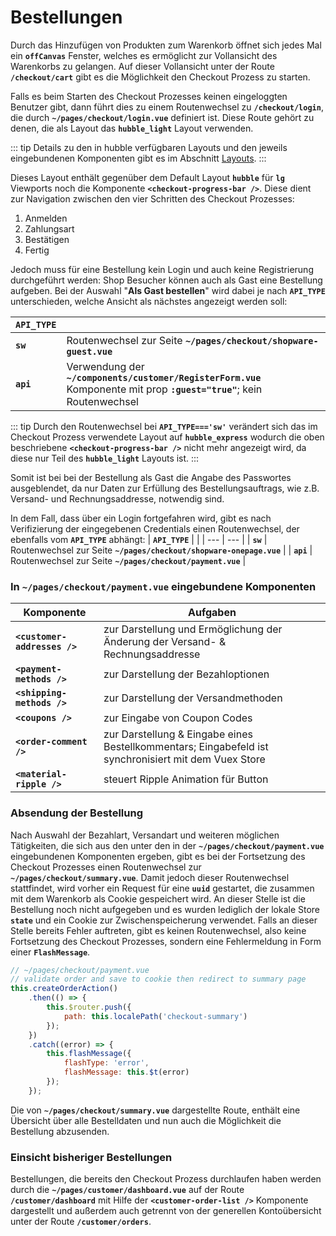 # Bestellungen

Durch das Hinzufügen von Produkten zum Warenkorb öffnet sich jedes Mal ein __`offCanvas`__ Fenster,
welches es ermöglicht zur Vollansicht des Warenkorbs zu gelangen. Auf dieser Vollansicht unter 
der Route __`/checkout/cart`__ gibt es die Möglichkeit den Checkout Prozess zu starten. 

Falls es beim Starten des Checkout Prozesses keinen eingeloggten Benutzer gibt, dann führt dies zu
einem Routenwechsel zu __`/checkout/login`__, die durch __`~/pages/checkout/login.vue`__ definiert ist.
Diese Route gehört zu denen, die als Layout das __`hubble_light`__ Layout verwenden.

::: tip
Details zu den in hubble verfügbaren Layouts und den jeweils eingebundenen Komponenten gibt es im Abschnitt
[Layouts](../einfuehrung/layouts.md).
:::

Dieses Layout enthält gegenüber dem Default Layout __`hubble`__ für __`lg`__ Viewports noch die Komponente
__`<checkout-progress-bar />`__. Diese dient zur Navigation zwischen den vier Schritten des Checkout Prozesses:
1. Anmelden
2. Zahlungsart
3. Bestätigen
4. Fertig

Jedoch muss für eine Bestellung kein Login und auch keine Registrierung durchgeführt werden: Shop Besucher können auch
als Gast eine Bestellung aufgeben. 
Bei der Auswahl "__Als Gast bestellen__" wird dabei je nach __`API_TYPE`__ unterschieden, welche Ansicht als 
nächstes angezeigt werden soll:

| __`API_TYPE`__ |  |
| --- | --- | 
| __`sw`__ | Routenwechsel zur Seite __`~/pages/checkout/shopware-guest.vue`__ |
| __`api`__ | Verwendung der __`~/components/customer/RegisterForm.vue`__ Komponente mit prop __`:guest="true"`__; kein Routenwechsel |

::: tip
Durch den Routenwechsel bei __`API_TYPE==='sw'`__ verändert sich das im Checkout Prozess verwendete Layout
auf __`hubble_express`__  wodurch die oben beschriebene __`<checkout-progress-bar />`__ nicht mehr angezeigt wird,
da diese nur Teil des __`hubble_light`__ Layouts ist.
:::

Somit ist bei bei der Bestellung als Gast die Angabe des Passwortes ausgeblendet,
da nur Daten zur Erfüllung des Bestellungsauftrags, wie z.B. Versand- und Rechnungsaddresse, notwendig sind. 


In dem Fall, dass über ein Login fortgefahren wird, gibt es nach Verifizierung der eingegebenen Credentials einen 
Routenwechsel, der ebenfalls vom __`API_TYPE`__ abhängt:
| __`API_TYPE`__ |  |
| --- | --- | 
| __`sw`__ | Routenwechsel zur Seite __`~/pages/checkout/shopware-onepage.vue`__ |
| __`api`__ | Routenwechsel zur Seite __`~/pages/checkout/payment.vue`__ |



### In __`~/pages/checkout/payment.vue`__  eingebundene Komponenten

| Komponente | Aufgaben |
| --- | --- | 
| __`<customer-addresses />`__ | zur Darstellung und Ermöglichung der Änderung der Versand- & Rechnungsaddresse |
| __`<payment-methods />`__ | zur Darstellung der Bezahloptionen |
| __`<shipping-methods />`__ | zur Darstellung der Versandmethoden |
| __`<coupons />`__ | zur Eingabe von Coupon Codes |
| __`<order-comment />`__ | zur Darstellung & Eingabe eines Bestellkommentars; Eingabefeld ist synchronisiert mit dem Vuex Store |
| __`<material-ripple />`__ | steuert Ripple Animation für Button |



### Absendung der Bestellung
Nach Auswahl der Bezahlart, Versandart und weiteren möglichen Tätigkeiten, die sich aus den unter den in der 
__`~/pages/checkout/payment.vue`__
eingebundenen Komponenten ergeben, gibt es bei der Fortsetzung des Checkout Prozesses einen Routenwechsel zur 
__`~/pages/checkout/summary.vue`__. Damit jedoch dieser Routenwechsel stattfindet, wird vorher ein Request für eine
__`uuid`__  gestartet, die zusammen mit dem Warenkorb als Cookie gespeichert wird. An dieser Stelle ist die Bestellung
noch nicht aufgegeben und es wurden lediglich der lokale Store __`state`__ und ein Cookie zur Zwischenspeicherung verwendet.
Falls an dieser Stelle bereits Fehler auftreten, gibt es keinen Routenwechsel, also keine Fortsetzung des Checkout
Prozesses, sondern eine Fehlermeldung in Form einer __`FlashMessage`__.

``` js
// ~/pages/checkout/payment.vue
// validate order and save to cookie then redirect to summary page
this.createOrderAction()
    .then(() => {
        this.$router.push({
            path: this.localePath('checkout-summary')
        });
    })
    .catch((error) => {
        this.flashMessage({
            flashType: 'error',
            flashMessage: this.$t(error)
        });
    });

```

Die von __`~/pages/checkout/summary.vue`__ dargestellte Route, enthält eine Übersicht über alle Bestelldaten und nun auch
die Möglichkeit die Bestellung abzusenden. 



### Einsicht bisheriger Bestellungen
Bestellungen, die bereits den Checkout Prozess durchlaufen haben werden durch die __`~/pages/customer/dashboard.vue`__
auf der Route __`/customer/dashboard`__ mit Hilfe der __`<customer-order-list />`__ Komponente dargestellt und außerdem auch 
getrennt von der generellen Kontoübersicht unter der Route __`/customer/orders`__. 


